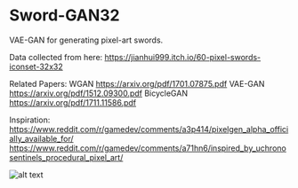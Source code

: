 # Sword-GAN32
VAE-GAN for generating pixel-art swords.

Data collected from here:
https://jianhui999.itch.io/60-pixel-swords-iconset-32x32

Related Papers:
WGAN https://arxiv.org/pdf/1701.07875.pdf
VAE-GAN https://arxiv.org/pdf/1512.09300.pdf
BicycleGAN https://arxiv.org/pdf/1711.11586.pdf

Inspiration:
https://www.reddit.com/r/gamedev/comments/a3p414/pixelgen_alpha_officially_available_for/
https://www.reddit.com/r/gamedev/comments/a71hn6/inspired_by_uchronosentinels_procedural_pixel_art/

![alt text](blob:https://imgur.com/8fc5d0d0-51bf-4a5c-a2e5-af47c89baa94)
